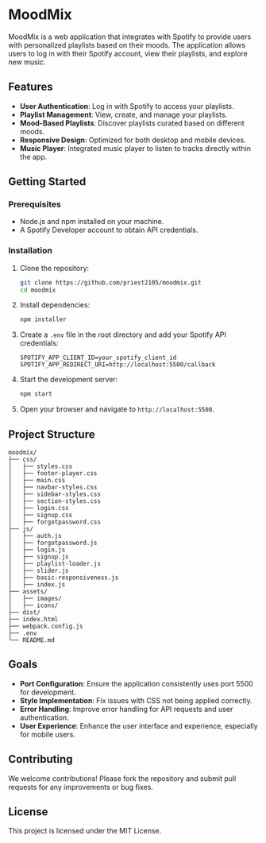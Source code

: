 # MoodMix

MoodMix is a web application that integrates with Spotify to provide users with personalized playlists based on their moods. The application allows users to log in with their Spotify account, view their playlists, and explore new music.

## Features

- **User Authentication**: Log in with Spotify to access your playlists.
- **Playlist Management**: View, create, and manage your playlists.
- **Mood-Based Playlists**: Discover playlists curated based on different moods.
- **Responsive Design**: Optimized for both desktop and mobile devices.
- **Music Player**: Integrated music player to listen to tracks directly within the app.

## Getting Started

### Prerequisites

- Node.js and npm installed on your machine.
- A Spotify Developer account to obtain API credentials.

### Installation

1. Clone the repository:
   ```bash
   git clone https://github.com/priest2105/moodmix.git
   cd moodmix
   ```

2. Install dependencies:
   ```bash
   npm installer
   ```

3. Create a `.env` file in the root directory and add your Spotify API credentials:
   ```env
   SPOTIFY_APP_CLIENT_ID=your_spotify_client_id
   SPOTIFY_APP_REDIRECT_URI=http://localhost:5500/callback
   ```

4. Start the development server:
   ```bash
   npm start
   ```

5. Open your browser and navigate to `http://localhost:5500`.

## Project Structure

```
moodmix/
├── css/
│   ├── styles.css
│   ├── footer-player.css
│   ├── main.css
│   ├── navbar-styles.css
│   ├── sidebar-styles.css
│   ├── section-styles.css
│   ├── login.css
│   ├── signup.css
│   ├── forgotpassword.css
├── js/
│   ├── auth.js
│   ├── forgotpassword.js
│   ├── login.js
│   ├── signup.js
│   ├── playlist-loader.js
│   ├── slider.js
│   ├── basic-responsiveness.js
│   ├── index.js
├── assets/
│   ├── images/
│   ├── icons/
├── dist/
├── index.html
├── webpack.config.js
├── .env
└── README.md
```

## Goals

- **Port Configuration**: Ensure the application consistently uses port 5500 for development.
- **Style Implementation**: Fix issues with CSS not being applied correctly.
- **Error Handling**: Improve error handling for API requests and user authentication.
- **User Experience**: Enhance the user interface and experience, especially for mobile users.

## Contributing

We welcome contributions! Please fork the repository and submit pull requests for any improvements or bug fixes.

## License

This project is licensed under the MIT License.
